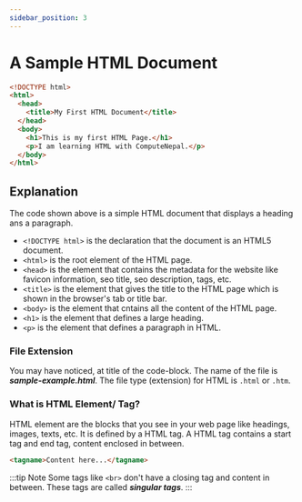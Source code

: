 ```yaml
---
sidebar_position: 3
---
```


# A Sample HTML Document

```html title=sample-example.html
<!DOCTYPE html>
<html>
  <head>
    <title>My First HTML Document</title>
  </head>
  <body>
    <h1>This is my first HTML Page.</h1>
    <p>I am learning HTML with ComputeNepal.</p>
  </body>
</html>
```

## Explanation

The code shown above is a simple HTML document that displays a heading ans a paragraph.

- `<!DOCTYPE html>` is the declaration that the document is an HTML5 document.
- `<html>` is the root element of the HTML page.
- `<head>` is the element that contains the metadata for the website like favicon information, seo title, seo description, tags, etc.
- `<title>` is the element that gives the title to the HTML page which is shown in the browser's tab or title bar.
- `<body>` is the element that cntains all the content of the HTML page.
- `<h1>` is the element that defines a large heading.
- `<p>` is the element that defines a paragraph in HTML.

### File Extension

You may have noticed, at title of the code-block. The name of the file is **_sample-example.html_**. The file type (extension) for HTML is <code>.html</code> or <code>.htm</code>.

### What is HTML Element/ Tag?

HTML element are the blocks that you see in your web page like headings, images, texts, etc. It is defined by a HTML tag. A HTML tag contains a start tag and end tag, content enclosed in between.

```html
<tagname>Content here...</tagname>
```

:::tip Note
Some tags like `<br>` don't have a closing tag and content in between. These tags are called **_singular tags_**.
:::

